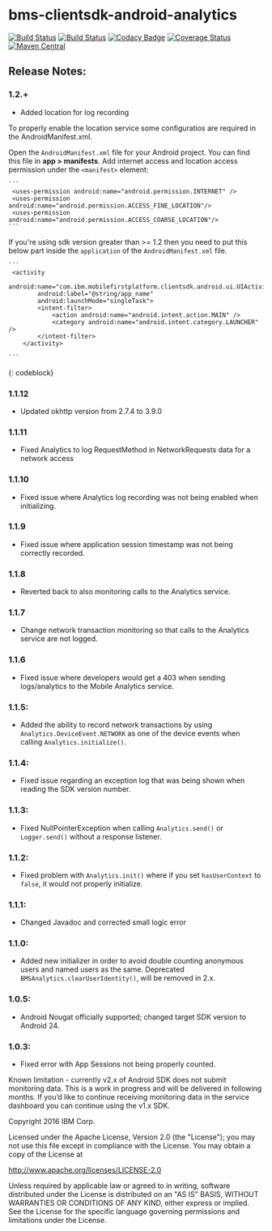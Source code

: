 # bms-clientsdk-android-analytics

[![Build Status](https://travis-ci.org/ibm-bluemix-mobile-services/bms-clientsdk-android-analytics.svg?branch=master)](https://travis-ci.org/ibm-bluemix-mobile-services/bms-clientsdk-android-analytics)
[![Build Status](https://travis-ci.org/ibm-bluemix-mobile-services/bms-clientsdk-android-analytics.svg?branch=development)](https://travis-ci.org/ibm-bluemix-mobile-services/bms-clientsdk-android-analytics)
[![Codacy Badge](https://api.codacy.com/project/badge/Grade/a7341d4023484dfeb09bf79d0db97484)](https://www.codacy.com/app/ibm-bluemix-mobile-services/bms-clientsdk-android-analytics?utm_source=github.com&amp;utm_medium=referral&amp;utm_content=ibm-bluemix-mobile-services/bms-clientsdk-android-analytics&amp;utm_campaign=Badge_Grade)
[![Coverage Status](https://coveralls.io/repos/github/ibm-bluemix-mobile-services/bms-clientsdk-android-analytics/badge.svg?branch=code-coverage)](https://coveralls.io/github/ibm-bluemix-mobile-services/bms-clientsdk-android-analytics?branch=code-coverage)
[![Maven Central](https://maven-badges.herokuapp.com/maven-central/com.ibm.mobilefirstplatform.clientsdk.android/analytics/badge.svg)](https://maven-badges.herokuapp.com/maven-central/com.ibm.mobilefirstplatform.clientsdk.android/analytics)

## Release Notes:

### 1.2.+

- Added location for log recording

To properly enable the location service some configuratios are required in the AndroidManifest.xml.

Open the `AndroidManifest.xml` file for your Android project. You can find this file in **app > manifests**. Add internet access and location access permission under the `<manifest>` element:

	```
	 <uses-permission android:name="android.permission.INTERNET" />
	 <uses-permission android:name="android.permission.ACCESS_FINE_LOCATION"/>
	 <uses-permission android:name="android.permission.ACCESS_COARSE_LOCATION"/>
	```
   If you're using sdk version greater than >= 1.2  then you need to put this below part inside the `application` of the `AndroidManifest.xml` file.
 
 	```
	 <activity
            android:name="com.ibm.mobilefirstplatform.clientsdk.android.ui.UIActivity"
            android:label="@string/app_name"
            android:launchMode="singleTask">
            <intent-filter>
                <action android:name="android.intent.action.MAIN" />
                <category android:name="android.intent.category.LAUNCHER" />
            </intent-filter>
        </activity>
	
	```
   
   {: codeblock}
   

### 1.1.12
- Updated okhttp version from 2.7.4 to 3.9.0 

### 1.1.11
- Fixed Analytics to log RequestMethod in NetworkRequests data for a network access

### 1.1.10
- Fixed issue where Analytics log recording was not being enabled when initializing.

### 1.1.9
- Fixed issue where application session timestamp was not being correctly recorded.

### 1.1.8
- Reverted back to also monitoring calls to the Analytics service.

### 1.1.7
- Change network transaction monitoring so that calls to the Analytics service are not logged.

### 1.1.6
- Fixed issue where developers would get a 403 when sending logs/analytics to the Mobile Analytics service.

### 1.1.5:
- Added the ability to record network transactions by using `Analytics.DeviceEvent.NETWORK` as one of the device events when calling `Analytics.initialize()`.

### 1.1.4:
- Fixed issue regarding an exception log that was being shown when reading the SDK version number.

### 1.1.3:
- Fixed NullPointerException when calling `Analytics.send()` or `Logger.send()` without a response listener.

### 1.1.2:
- Fixed problem with `Analytics.init()` where if you set `hasUserContext` to `false`, it would not properly initialize.

### 1.1.1:
- Changed Javadoc and corrected small logic error

### 1.1.0:
- Added new initializer in order to avoid double counting anonymous users and named users as the same. Deprecated `BMSAnalytics.clearUserIdentity()`, will be removed in 2.x.

### 1.0.5:
- Android Nougat officially supported; changed target SDK version to Android 24.

### 1.0.3:
- Fixed error with App Sessions not being properly counted.

Known limitation - currently v2.x of Android SDK does not submit monitoring data. This is a work in progress and will be delivered in following months. If you’d like to continue receiving monitoring data in the service dashboard you can continue using the v1.x SDK.

Copyright 2016 IBM Corp.

Licensed under the Apache License, Version 2.0 (the "License");
you may not use this file except in compliance with the License.
You may obtain a copy of the License at

http://www.apache.org/licenses/LICENSE-2.0

Unless required by applicable law or agreed to in writing, software
distributed under the License is distributed on an "AS IS" BASIS,
WITHOUT WARRANTIES OR CONDITIONS OF ANY KIND, either express or implied.
See the License for the specific language governing permissions and
limitations under the License.
